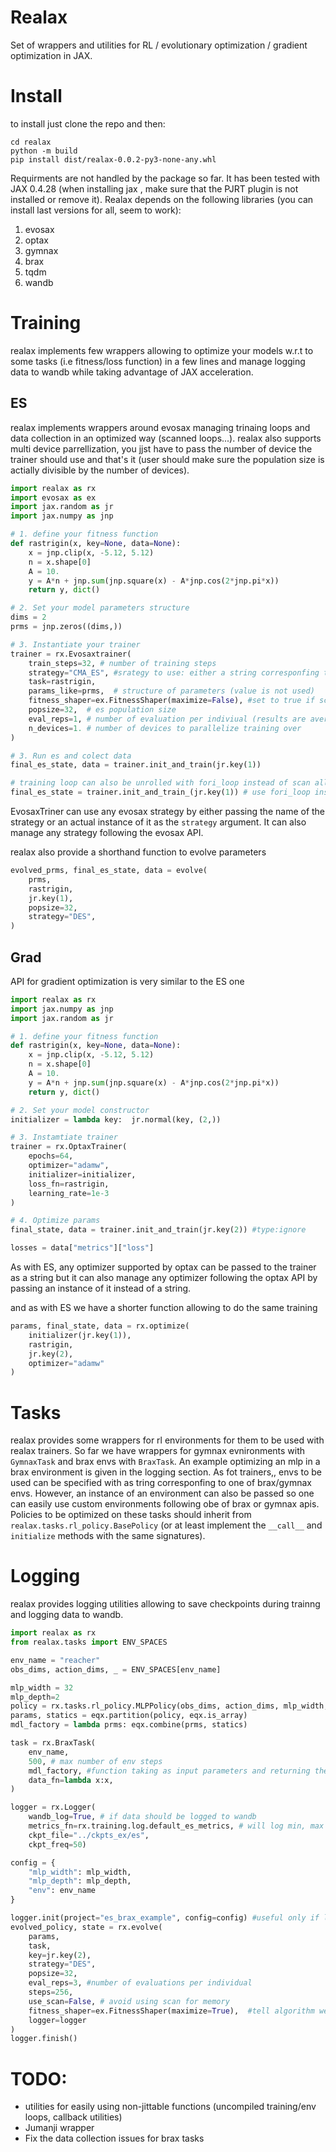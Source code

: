 # Realax
Set of wrappers and utilities for RL / evolutionary optimization / gradient optimization in JAX.

# Install

to install just clone the repo and then:

```
cd realax
python -m build
pip install dist/realax-0.0.2-py3-none-any.whl
```

Requirments are not handled by the package so far. It has been tested with JAX 0.4.28 (when installing jax , make sure that the PJRT plugin is not installed or remove it). 
Realax depends on the following libraries (you can install last versions for all, seem to work):
1. evosax
2. optax
3. gymnax
4. brax
5. tqdm
6. wandb


# Training

realax implements few wrappers allowing to optimize your models w.r.t to some tasks (i.e fitness/loss function) in a few lines and manage logging data to wandb while taking advantage of JAX acceleration.  

## ES

realax implements wrappers around evosax managing trinaing loops and data collection in an optimized way (scanned loops...). realax also supports multi device parrellization, you jjst have to pass the number of device the trainer should use and that's it (user should make sure the population size is actially divisible by the number of devices).

```python
import realax as rx
import evosax as ex
import jax.random as jr
import jax.numpy as jnp

# 1. define your fitness function
def rastrigin(x, key=None, data=None):
	x = jnp.clip(x, -5.12, 5.12)
	n = x.shape[0]
	A = 10.
	y = A*n + jnp.sum(jnp.square(x) - A*jnp.cos(2*jnp.pi*x))
	return y, dict()

# 2. Set your model parameters structure
dims = 2
prms = jnp.zeros((dims,))

# 3. Instantiate your trainer
trainer = rx.Evosaxtrainer(
	train_steps=32, # number of training steps
	strategy="CMA_ES", #srategy to use: either a string corresponfing to one of evosax implemented strategy or a strategy following evosax API
	task=rastrigin,
	params_like=prms,  # structure of parameters (value is not used)	
	fitness_shaper=ex.FitnessShaper(maximize=False), #set to true if score should be maximized
	popsize=32,  # es population size
	eval_reps=1, # number of evaluation per indiviual (results are averages to get the individual fitness)
	n_devices=1. # number of devices to parallelize training over
)

# 3. Run es and colect data
final_es_state, data = trainer.init_and_train(jr.key(1))

# training loop can also be unrolled with fori_loop instead of scan allowing to save lot of memory (better when combined with wandb logging)
final_es_state = trainer.init_and_train_(jr.key(1)) # use fori_loop instaead of
```
EvosaxTriner can use any evosax strategy by either passing the name of the strategy or an actual instance of it as the `strategy` argument. It can also manage any strategy following the evosax API.

realax also provide a shorthand function to evolve parameters

```python
evolved_prms, final_es_state, data = evolve(
	prms, 
	rastrigin,
	jr.key(1),
	popsize=32,
	strategy="DES",
)
```

## Grad

API for gradient optimization is very similar to the ES one

```python
import realax as rx
import jax.numpy as jnp
import jax.random as jr

# 1. define your fitness function
def rastrigin(x, key=None, data=None):
	x = jnp.clip(x, -5.12, 5.12)
	n = x.shape[0]
	A = 10.
	y = A*n + jnp.sum(jnp.square(x) - A*jnp.cos(2*jnp.pi*x))
	return y, dict()

# 2. Set your model constructor
initializer = lambda key:  jr.normal(key, (2,))

# 3. Instamtiate trainer
trainer = rx.OptaxTrainer(
	epochs=64,
	optimizer="adamw",
	initializer=initializer,
	loss_fn=rastrigin,
	learning_rate=1e-3
)

# 4. Optimize params
final_state, data = trainer.init_and_train(jr.key(2)) #type:ignore

losses = data["metrics"]["loss"]
```

As with ES, any optimizer supported by optax can be passed to the trainer as a string but it can also manage any optimizer following the optax API by passing an instance of it instead of a string.

and as with ES we have a shorter function allowing to do the same training
```python
params, final_state, data = rx.optimize(
	initializer(jr.key(1)),
	rastrigin,
	jr.key(2),
	optimizer="adamw"
)
```

# Tasks

realax provides some wrappers for rl environments for them to be used with realax trainers. So far we have wrappers for gymnax evnironments with `GymnaxTask` and brax envs with `BraxTask`.
An example optimizing an mlp in a brax environment is given in the logging section. As fot trainers,, envs to be used can be specified with as tring corresponfing to one of brax/gymnax envs. However, an instance of an environment can also be passed so one can easily use custom environments following obe of brax or gymnax apis.
Policies to be optimized on these tasks should inherit from `realax.tasks.rl_policy.BasePolicy` (or at least implement the `__call__` and `initialize` methods with the same signatures).

# Logging

realax provides logging utilities allowing to save checkpoints during trainng and logging data to wandb. 

```python
import realax as rx
from realax.tasks import ENV_SPACES

env_name = "reacher"
obs_dims, action_dims, _ = ENV_SPACES[env_name]

mlp_width = 32
mlp_depth=2
policy = rx.tasks.rl_policy.MLPPolicy(obs_dims, action_dims, mlp_width, mlp_depth, key=jr.key(1))
params, statics = eqx.partition(policy, eqx.is_array)
mdl_factory = lambda prms: eqx.combine(prms, statics)

task = rx.BraxTask(
	env_name, 
	500, # max number of env steps
	mdl_factory, #function taking as input parameters and returning the model
	data_fn=lambda x:x, 
)

logger = rx.Logger(
	wandb_log=True, # if data should be logged to wandb
	metrics_fn=rx.training.log.default_es_metrics, # will log min, max and mean firness and ckpt current es mean
	ckpt_file="../ckpts_ex/es", 
	ckpt_freq=50)

config = {
	"mlp_width": mlp_width,
	"mlp_depth": mlp_depth,
	"env": env_name
}

logger.init(project="es_brax_example", config=config) #useful only if logging to wandb
evolved_policy, state = rx.evolve(										#type:ignore
	params, 
	task, 
	key=jr.key(2), 
	strategy="DES",
	popsize=32,
	eval_reps=3, #number of evaluations per individual
	steps=256, 
	use_scan=False, # avoid using scan for memory
	fitness_shaper=ex.FitnessShaper(maximize=True),  #tell algorithm we want to maximize fitness (default is minimizing)
	logger=logger
)
logger.finish()
```

# TODO:
- utilities for easily using non-jittable functions (uncompiled training/env loops, callback utilities)
- Jumanji wrapper
- Fix the data collection issues for brax tasks


